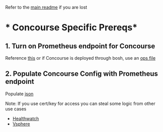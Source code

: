 Refer to the [main readme](./README.md) if you are lost

# * Concourse Specific Prereqs*
## 1. Turn on Prometheus endpoint for Concourse
Reference [this](https://concourse-ci.org/metrics.html) or if Concourse is deployed through bosh, use an [ops file](https://github.com/concourse/concourse-bosh-deployment/blob/master/cluster/operations/prometheus.yml)

## 2. Populate Concourse Config with Prometheus endpoint
Populate [json](config/concourse_in_config.json)

Note: If you use cert/key for access you can steal some logic from other use cases
* [Healthwatch](./HEALTHWATCHREADME.md)
* [Vsphere](./VSPHEREREADME.md)

